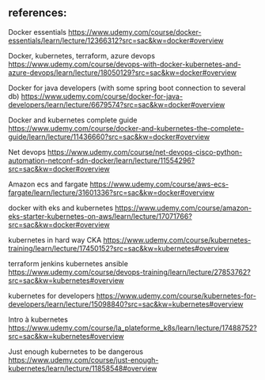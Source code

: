 

## references:
Docker essentials 
https://www.udemy.com/course/docker-essentials/learn/lecture/12366312?src=sac&kw=docker#overview

Docker, kubernetes, terraform, azure devops
https://www.udemy.com/course/devops-with-docker-kubernetes-and-azure-devops/learn/lecture/18050129?src=sac&kw=docker#overview

Docker for java developers (with some spring boot connection to several db)
https://www.udemy.com/course/docker-for-java-developers/learn/lecture/6679574?src=sac&kw=docker#overview

Docker and kubernetes complete guide
https://www.udemy.com/course/docker-and-kubernetes-the-complete-guide/learn/lecture/11436660?src=sac&kw=docker#overview

Net devops
https://www.udemy.com/course/net-devops-cisco-python-automation-netconf-sdn-docker/learn/lecture/11554296?src=sac&kw=docker#overview

Amazon ecs  and fargate
https://www.udemy.com/course/aws-ecs-fargate/learn/lecture/31601336?src=sac&kw=docker#overview

docker with eks and kubernetes
https://www.udemy.com/course/amazon-eks-starter-kubernetes-on-aws/learn/lecture/17071766?src=sac&kw=docker#overview

kubernetes in hard way CKA
https://www.udemy.com/course/kubernetes-training/learn/lecture/17450152?src=sac&kw=kubernetes#overview

terraform jenkins kubernetes ansible
https://www.udemy.com/course/devops-training/learn/lecture/27853762?src=sac&kw=kubernetes#overview

kubernetes for developers
https://www.udemy.com/course/kubernetes-for-developers/learn/lecture/15098840?src=sac&kw=kubernetes#overview

Intro à kubernetes
https://www.udemy.com/course/la_plateforme_k8s/learn/lecture/17488752?src=sac&kw=kubernetes#overview

Just enough kubernetes to be dangerous
https://www.udemy.com/course/just-enough-kubernetes/learn/lecture/11858548#overview

